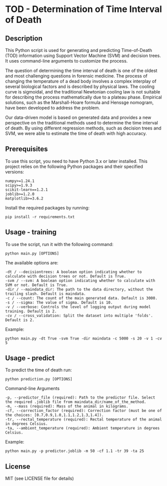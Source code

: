 # TOD - Determination of Time Interval of Death

## Description
This Python script is used for generating and predicting Time-of-Death (TOD) information using Support Vector Machine (SVM) and decision trees. It uses command-line arguments to customize the process.

The question of determining the time interval of death is one of the oldest and most challenging questions in forensic medicine. The process of changing the temperature of a dead body involves a complex interplay of several biological factors and is described by physical laws. The cooling curve is sigmoidal, and the traditional Newtonian cooling law is not suitable for describing the process mathematically due to a plateau phase. Empirical solutions, such as the Marshall-Hoare formula and Henssge nomogram, have been developed to address the problem.

Our data-driven model is based on generated data and provides a new perspective on the traditional methods used to determine the time interval of death. By using different regression methods, such as decision trees and SVM, we were able to estimate the time of death with high accuracy.

## Prerequisites
To use this script, you need to have Python 3.x or later installed.
This project relies on the following Python packages and their specified versions:

```
numpy>=1.24.1
scipy>=1.9.3
scikit-learn==1.2.1
joblib>=1.2.0
matplotlib>=3.6.2
```
Install the required packages by running:
```
pip install -r requirements.txt
```
## Usage - training
To use the script, run it with the following command:
```
python main.py [OPTIONS]
```
The available options are:
```
-dt / --decisiontrees: A boolean option indicating whether to calculate with decision trees or not. Default is True.
-svm / --svm: A boolean option indicating whether to calculate with SVM or not. Default is True.
-dir / --maindata_dir: The path to the data directory, without the trailing slash. Default is maindata.
-c / --count: The count of the main generated data. Default is 3000.
-s / --sigma: The value of sigma. Default is 10.
-v / --verbose: Controls the level of logging output during model training. Default is 2.
-cv / --cross_validation: Split the dataset into multiple 'folds'. Default is 2.
```
Example:
```
python main.py -dt True -svm True -dir maindata -c 5000 -s 20 -v 1 -cv 5
```
## Usage - predict
To predict the time of death run:
```
python prediction.py [OPTIONS]
```
Command-line Arguments
```
-p, --predictor_file (required): Path to the predictor file. Select the required .joblib file from maindata_dir/name_of_the_method.
-m, --mass (required): Mass of the animal in kilograms.
-cf, --correction_factor (required): Correction factor (must be one of the choices: [0.7,0.9,1.0,1.1,1.2,1.3,1.4]).
-tr, --rectal_temperature (required): Rectal temperature of the animal in degrees Celsius.
-ta, --ambient_temperature (required): Ambient temperature in degrees Celsius.
```
Example:
```
python main.py -p predictor.joblib -m 50 -cf 1.1 -tr 39 -ta 25
```
## License
MIT (see LICENSE file for details)

